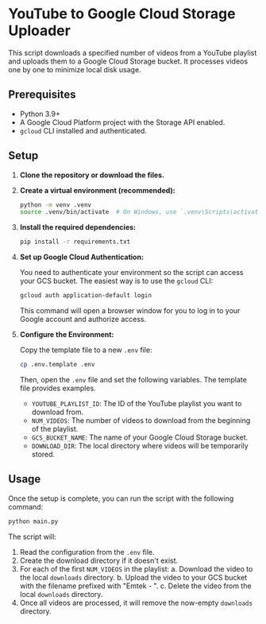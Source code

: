 # YouTube to Google Cloud Storage Uploader

This script downloads a specified number of videos from a YouTube playlist and uploads them to a Google Cloud Storage bucket. It processes videos one by one to minimize local disk usage.

## Prerequisites

- Python 3.9+
- A Google Cloud Platform project with the Storage API enabled.
- `gcloud` CLI installed and authenticated.

## Setup

1.  **Clone the repository or download the files.**

2.  **Create a virtual environment (recommended):**

    ```bash
    python -m venv .venv
    source .venv/bin/activate  # On Windows, use `.venv\Scripts\activate`
    ```

3.  **Install the required dependencies:**

    ```bash
    pip install -r requirements.txt
    ```

4.  **Set up Google Cloud Authentication:**

    You need to authenticate your environment so the script can access your GCS bucket. The easiest way is to use the `gcloud` CLI:

    ```bash
    gcloud auth application-default login
    ```

    This command will open a browser window for you to log in to your Google account and authorize access.

5.  **Configure the Environment:**

    Copy the template file to a new `.env` file:
    ```bash
    cp .env.template .env
    ```
    
    Then, open the `.env` file and set the following variables. The template file provides examples.

    - `YOUTUBE_PLAYLIST_ID`: The ID of the YouTube playlist you want to download from.
    - `NUM_VIDEOS`: The number of videos to download from the beginning of the playlist.
    - `GCS_BUCKET_NAME`: The name of your Google Cloud Storage bucket.
    - `DOWNLOAD_DIR`: The local directory where videos will be temporarily stored.

## Usage

Once the setup is complete, you can run the script with the following command:

```bash
python main.py
```

The script will:
1.  Read the configuration from the `.env` file.
2.  Create the download directory if it doesn't exist.
3.  For each of the first `NUM_VIDEOS` in the playlist:
    a. Download the video to the local `downloads` directory.
    b. Upload the video to your GCS bucket with the filename prefixed with "Emtek - ".
    c. Delete the video from the local `downloads` directory.
4.  Once all videos are processed, it will remove the now-empty `downloads` directory.
